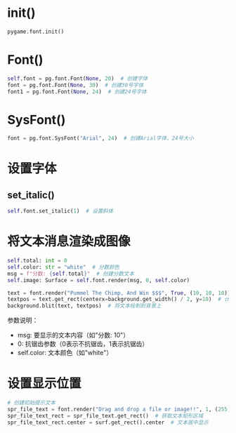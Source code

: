# init()
```python
pygame.font.init()
```

# Font()

```python
self.font = pg.font.Font(None, 20)  # 创建字体
font = pg.font.Font(None, 30)  # 创建30号字体
font1 = pg.font.Font(None, 24)  # 创建24号字体
```

# SysFont()
```python
font = pg.font.SysFont("Arial", 24)  # 创建Arial字体，24号大小
```

# 设置字体
## set_italic()

```python
self.font.set_italic(1)  # 设置斜体
```

# 将文本消息渲染成图像
```python
self.total: int = 0
self.color: str = "white"  # 分数颜色
msg = f"分数: {self.total}"  # 创建分数文本
self.image: Surface = self.font.render(msg, 0, self.color)

text = font.render("Pummel The Chimp, And Win $$$", True, (10, 10, 10))  # 渲染文本
textpos = text.get_rect(centerx=background.get_width() / 2, y=10)  # 计算文本位置
background.blit(text, textpos)  # 将文本绘制到背景上
```

参数说明：
* msg: 要显示的文本内容（如"分数: 10"）
* 0: 抗锯齿参数（0表示不抗锯齿，1表示抗锯齿）
* self.color: 文本颜色（如"white"）

# 设置显示位置
```python
# 创建初始提示文本
spr_file_text = font.render("Drag and drop a file or image!!", 1, (255, 255, 255))  # 白色文本
spr_file_text_rect = spr_file_text.get_rect()  # 获取文本矩形区域
spr_file_text_rect.center = surf.get_rect().center  # 文本居中显示
```